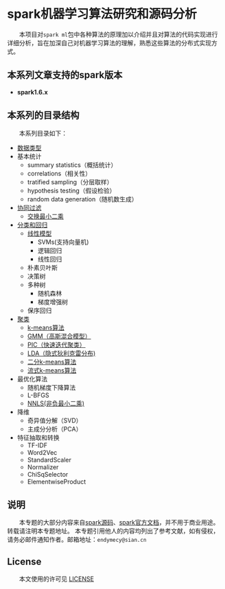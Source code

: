 # spark机器学习算法研究和源码分析

&emsp;&emsp;本项目对`spark ml`包中各种算法的原理加以介绍并且对算法的代码实现进行详细分析，旨在加深自己对机器学习算法的理解，熟悉这些算法的分布式实现方式。

## 本系列文章支持的spark版本

- **spark1.6.x**

## 本系列的目录结构

&emsp;&emsp;本系列目录如下：
* [数据类型](数据类型/data-type.md)
* 基本统计
    * summary statistics（概括统计）
    * correlations（相关性）
    * tratified sampling（分层取样）
    * hypothesis testing（假设检验）
    * random data generation（随机数生成）
* [协同过滤](推荐/交换最小二乘/ALS.md)
    * [交换最小二乘](推荐/交换最小二乘/ALS.md)
* [分类和回归](分类和回归/readme.md)
    * [线性模型](分类和回归/线性模型/readme.md)
        * SVMs(支持向量机)
        * 逻辑回归
        * 线性回归
    * 朴素贝叶斯
    * 决策树
    * 多种树
        * 随机森林
        * 梯度增强树
    * 保序回归
* [聚类](聚类/readme.md)
    * [k-means算法](聚类/k-means/k-means.md)
    * [GMM（高斯混合模型）](聚类/gaussian-mixture/gaussian-mixture.md)
    * [PIC（快速迭代聚类）](聚类/PIC/pic.md)
    * [LDA（隐式狄利克雷分布)](聚类/LDA/lda.md)
    * [二分k-means算法](聚类/bis-k-means/bisecting-k-means.md)
    * [流式k-means算法](聚类/streaming-k-means/streaming-k-means.md)
* 最优化算法
    * 随机梯度下降算法
    * L-BFGS
    * [NNLS(非负最小二乘)](最优化算法/非负最小二乘/NNLS.md)
* 降维
    * 奇异值分解（SVD）
    * 主成分分析（PCA）
* 特征抽取和转换
    * TF-IDF
    * Word2Vec
    * StandardScaler
    * Normalizer
    * ChiSqSelector
    * ElementwiseProduct
    
## 说明

&emsp;&emsp;本专题的大部分内容来自[spark源码](https://github.com/apache/spark)、[spark官方文档](https://spark.apache.org/docs/latest)，并不用于商业用途。转载请注明本专题地址。
本专题引用他人的内容均列出了参考文献，如有侵权，请务必邮件通知作者。邮箱地址：`endymecy@sian.cn`
    
## License

&emsp;&emsp;本文使用的许可见 [LICENSE](LICENSE)